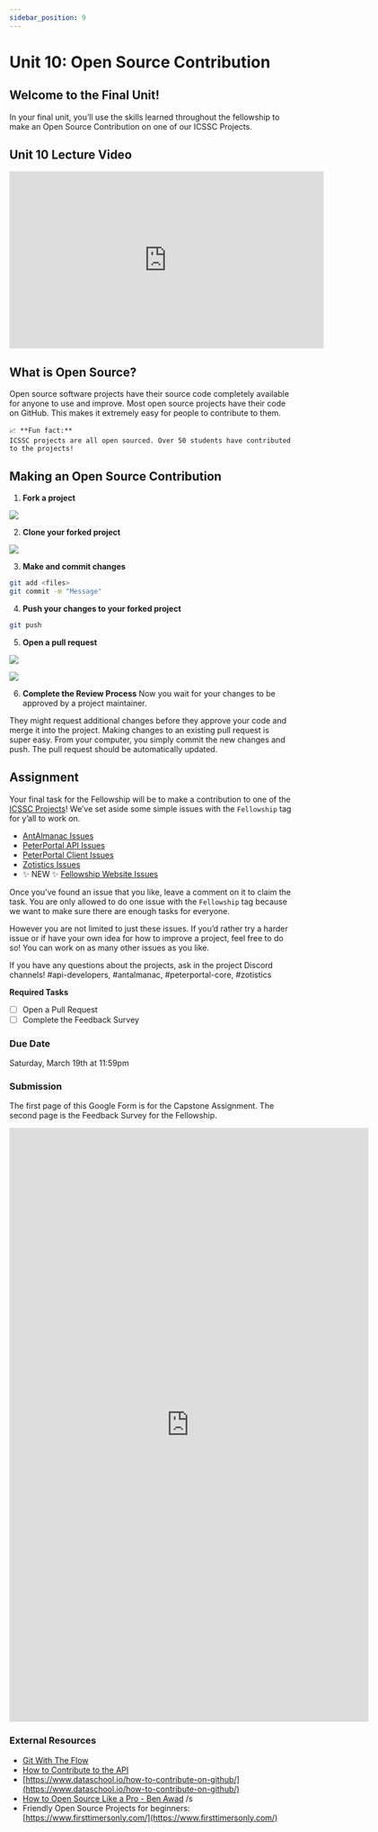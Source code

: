 ```yaml
---
sidebar_position: 9
---
```


# Unit 10: Open Source Contribution

## Welcome to the Final Unit!

In your final unit, you’ll use the skills learned throughout the fellowship to make an Open Source Contribution on one of our ICSSC Projects. 

## Unit 10 Lecture Video

<iframe width="560" height="315" src="https://www.youtube.com/embed/jk3LCtFAb9Y" title="YouTube video player" frameborder="0" allow="accelerometer; autoplay; clipboard-write; encrypted-media; gyroscope; picture-in-picture" allowfullscreen="true"></iframe>



## What is Open Source?

Open source software projects have their source code completely available for anyone to use and improve. Most open source projects have their code on GitHub. This makes it extremely easy for people to contribute to them. 

```
📈 **Fun fact:** 
ICSSC projects are all open sourced. Over 50 students have contributed to the projects!
```

## Making an Open Source Contribution

1. **Fork a project**

![](https://s3-us-west-2.amazonaws.com/secure.notion-static.com/81758a3f-69fb-40ce-a590-6c630cbd7093/Untitled.png)

2. **Clone your forked project**

![](https://s3-us-west-2.amazonaws.com/secure.notion-static.com/9efc97ea-88da-40e3-843b-bbbd72f622fa/Untitled.png)

3. **Make and commit changes**
```bash
git add <files>
git commit -m "Message"
```

4. **Push your changes to your forked project**
```bash
git push
```

5. **Open a pull request**

![](https://s3-us-west-2.amazonaws.com/secure.notion-static.com/9efc97ea-88da-40e3-843b-bbbd72f622fa/Untitled.png)

![](https://s3-us-west-2.amazonaws.com/secure.notion-static.com/9efc97ea-88da-40e3-843b-bbbd72f622fa/Untitled.png)


6. **Complete the Review Process**
Now you wait for your changes to be approved by a project maintainer. 

They might request additional changes before they approve your code and merge it into the project. Making changes to an existing pull request is super easy. From your computer, you simply commit the new changes and push. The pull request should be automatically updated.

## Assignment

Your final task for the Fellowship will be to make a contribution to one of the [ICSSC Projects](https://github.com/icssc)!
We’ve set aside some simple issues with the `Fellowship` tag for y’all to work on.

- [AntAlmanac Issues](https://github.com/icssc/AntAlmanac/issues?q=is%3Aissue+is%3Aopen+label%3Afellowship)
- [PeterPortal API Issues](https://github.com/icssc/peterportal-public-api/issues?q=is%3Aissue+is%3Aopen+label%3Afellowship)
- [PeterPortal Client Issues](https://github.com/icssc/peterportal-client/issues?q=is%3Aissue+is%3Aopen+label%3Afellowship)
- [Zotistics Issues](https://github.com/icssc/Zotistics/issues?q=is%3Aissue+is%3Aopen+label%3Afellowship)
- ✨ NEW ✨ [Fellowship Website Issues](https://github.com/icssc/fellowship/issues?q=is%3Aissue+is%3Aopen+label%3Afellowship)

Once you’ve found an issue that you like, leave a comment on it to claim the task. You are only allowed to do one issue with the `Fellowship` tag because we want to make sure there are enough tasks for everyone.

However you are not limited to just these issues. If you’d rather try a harder issue or if have your own idea for how to improve a project, feel free to do so! You can work on as many other issues as you like.

If you have any questions about the projects, ask in the project Discord channels!
#api-developers, #antalmanac, #peterportal-core, #zotistics

**Required Tasks**

- [ ]  Open a Pull Request
- [ ]  Complete the Feedback Survey

### Due Date
Saturday, March 19th at 11:59pm

### Submission

The first page of this Google Form is for the Capstone Assignment.
The second page is the Feedback Survey for the Fellowship. 

<iframe src="https://docs.google.com/forms/d/e/1FAIpQLSd79Z281FbUYdX3crbO7C2LdA3-Gdka5qhOdc70dznewQi8Cg/viewform" width="640" height="1056" frameborder="0" marginheight="0" marginwidth="0">Loading…</iframe>

### External Resources

- [Git With The Flow](https://www.notion.so/Git-With-The-Flow-20cf67a557ec492c9b801396b27a51cf)
- [How to Contribute to the API](https://api.peterportal.org/Contributing/how_to_contribute/)
- [https://www.dataschool.io/how-to-contribute-on-github/](https://www.dataschool.io/how-to-contribute-on-github/)
- [How to Open Source Like a Pro - Ben Awad](https://www.youtube.com/watch?v=MT6M_sqAuZo) /s
- Friendly Open Source Projects for beginners: [https://www.firsttimersonly.com/](https://www.firsttimersonly.com/)

